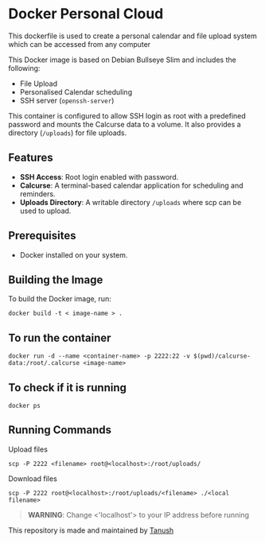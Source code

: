 # Docker Personal Cloud

This dockerfile is used to create a personal calendar and file upload system which can be accessed from any computer

This Docker image is based on Debian Bullseye Slim and includes the following:

- File Upload
- Personalised Calendar scheduling
- SSH server (`openssh-server`)

This container is configured to allow SSH login as root with a predefined password and mounts the Calcurse data to a volume. It also provides a directory (`/uploads`) for file uploads.

## Features

- **SSH Access**: Root login enabled with password.
- **Calcurse**: A terminal-based calendar application for scheduling and reminders.
- **Uploads Directory**: A writable directory `/uploads` where scp can be used to upload.

## Prerequisites

- Docker installed on your system.

## Building the Image

To build the Docker image, run:

```
docker build -t < image-name > .
```

## To run the container
```
docker run -d --name <container-name> -p 2222:22 -v $(pwd)/calcurse-data:/root/.calcurse <image-name>
```

## To check if it is running

```
docker ps
```

## Running Commands

Upload files 
```
scp -P 2222 <filename> root@<localhost>:/root/uploads/
```

Download files
```
scp -P 2222 root@<localhost>:/root/uploads/<filename> ./<local filename> 
```

> **WARNING**: Change <'localhost'> to your IP address before running

This repository is made and maintained by [Tanush](https://github.com/tanushgolwala)
